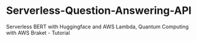 # Serverless-Question-Answering-API
Serverless BERT with Huggingface and AWS Lambda, Quantum Computing with AWS Braket - Tutorial
